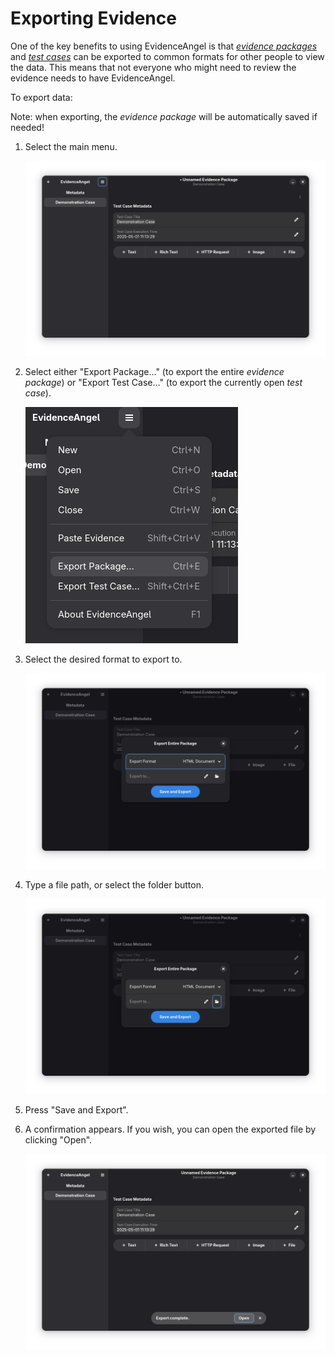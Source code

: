 # Exporting Evidence

One of the key benefits to using EvidenceAngel is that
[_evidence packages_](./glossary.md#evidence-package) and
[_test cases_](./glossary.md#test-case) can be exported to common formats for
other people to view the data. This means that not everyone who might need to
review the evidence needs to have EvidenceAngel.

To export data:

Note: when exporting, the _evidence package_ will be automatically saved if
needed!

1. Select the main menu.

   ![selecting the main menu](./images/exporting/menu_button.png)
1. Select either "Export Package…" (to export the entire _evidence package_) or
   "Export Test Case…" (to export the currently open _test case_).

   ![selecting export package](./images/exporting/menu_export.png)
1. Select the desired format to export to.

   ![selecting a format](./images/exporting/select_format.png)
1. Type a file path, or select the folder button.

   ![selecting a destination](./images/exporting/select_destination.png)
1. Press "Save and Export".
1. A confirmation appears. If you wish, you can open the exported file by
   clicking "Open".

   ![export toast appears](./images/exporting/export_toast.png)
